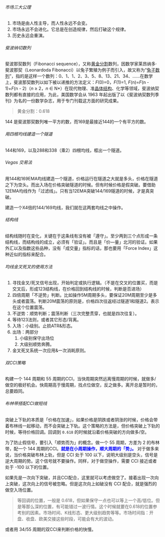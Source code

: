 ###### 市场三大公理

1. 市场是由人性主导，而人性永远不会变。
2. 市场永远不会进化。它总是在创造规律，然后打破这个规律。
3. 历史永远会重演。



###### 斐波纳切数列

斐波那契数列（Fibonacci sequence），又称[黄金分割](https://baike.baidu.com/item/黄金分割/115896)数列，因数学家莱昂纳多·斐波那契（Leonardoda Fibonacci）以兔子繁殖为例子而引入，故又称为“[兔子数列](https://baike.baidu.com/item/兔子数列/6849441)”，指的是这样一个数列：0、1、1、2、3、5、8、13、21、34、……在数学上，斐波那契数列以如下被以递推的方法定义：*F*(0)=0，*F*(1)=1, *F*(n)=*F*(n - 1)+*F*(n - 2)（*n* ≥ 2，*n* ∈ N*）在现代物理、准[晶体结构](https://baike.baidu.com/item/晶体结构/10401467)、化学等领域，斐波纳契数列都有直接的应用，为此，美国数学会从 1963 年起出版了以《斐波纳契数列季刊》为名的一份数学杂志，用于专门刊载这方面的研究成果。

> 黄金分割：0.618



144 是斐波那契数列唯一平方的数，而169是最接近144的一个有平方的数。

###### 用四根均线建造一个隧道

144和169，以及288和338（乘2）四根均线，框出一个隧道。



###### Vegas 交易法

用144和169EMA均线建造一个隧道，价格运行在隧道之大就是多头，价格在隧道之下为空头。而出入场在价格突破隧道的时候。但有时候价格是假突破。要借助12EMA均线作为「过滤线」。只有当12EMA突破144/169隧道的时候，才是真突破。

建造一个X4倍的144/169均线，我们就在这两套均线之中操作。



###### 结构线

结构线随时在变化，关键在于这条线有没有被「遵守」。至少两到三个点形成一条结构线，而结构线的成立，必须有「验证」。而且是「价—量」北河的验证。如果外汇以及指数这些品种，没有「成交量」指标的话，那也要用「Force Index」这种近似的指标来配合。



###### 均线金叉死叉的使用方法

1. 寻找金叉/死叉信号出现，开始判定或执行逻辑。（不是在交叉的位置买，而是交叉后，形成123结构线，在价格回到结构线的时候，判断是否进场）
2. 四倍周期「不逆势」判断。比如操作5M周期多头，要保证20M周期至少是多头或者震荡。判断20M震荡的原则是，价格四次往返经过隧道1和隧道2。表示在这个位置震荡。
3. 不逆势：顺势判断；震荡判断（三次完整贯穿，也就是四次往复）。
4. 等待123法则，或者其它形态/背离。
5. 入场：小级别。止损ATR&形态。
6. 出场：两部分
   1. 小级别保守出场位
   2. 大级别顺势奔腾。
7. 金叉死叉系统一次应用&一次消耗原则。



###### 双CCI策略

构建一个 144 周期和 55 周期的CCI，当快周期突然远离慢周期的时候，就做多/做空的极好机会。快周期高于慢周期，找点位做空，反之做多。离开总是暂时的，总要趋同。



###### 布林带搭配CCI做短线

突破上下轨的本质是「价格在加速」，如果价格是阴跌或者阴涨的时候，价格会带着布林线一起移动，而不会突破上下轨。这个策略的方法是，但价格突破上下轨的时候，等待价格回调。回调到 `0.618` 的时候就沿着价格突破的方向做多/空。

为了防止假信号，要引入「顺势而为」的概念。做一个 55 周期，方差为 2 的布林带，配一个 144 周期的CCI。<span style="color:blue;font-weight: bold;">就是在小周期操作，顺大周期的「势」。</span> 对于做多来说，当价格突破布林上轨，但是 CCI 处于 100 以下，说明大级别是空头，信号是逆大周期的势。这个信号就不要操作。同样，对于做空操作，需要 CCI 接近或者处于  -100 以下的位置。

如果先是一次向下突破，并且CCI配合，这里就可以考虑做空了。接着出现一次向上突破，这次向上的信号被忽略。但是这次向上如破没有 CCI 配合，就是强烈的做空入场位置。

> 等回调的位置，一般是 0.618，但如果保守一点也可以等上一个高/低位。但是等那么深的位置，有可能错过一波行情。这个时候就要在0.618的位置参考别的因素。市场时间、K线形态、更大级别趋势等等。市场时间指：开盘、收盘、欧美交接这些时段，可能会有大的波动。

或者用 34/55 周期的双CCI来判断价格的快慢。